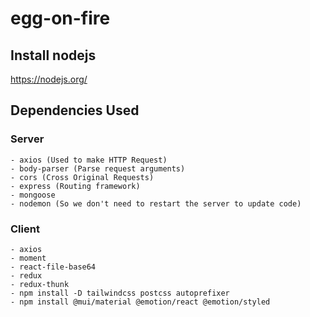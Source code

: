 # egg-on-fire

## Install nodejs
https://nodejs.org/

## Dependencies Used
### Server
    - axios (Used to make HTTP Request)
    - body-parser (Parse request arguments)
    - cors (Cross Original Requests)
    - express (Routing framework)
    - mongoose
    - nodemon (So we don't need to restart the server to update code)
### Client
    - axios
    - moment
    - react-file-base64
    - redux
    - redux-thunk
    - npm install -D tailwindcss postcss autoprefixer
    - npm install @mui/material @emotion/react @emotion/styled